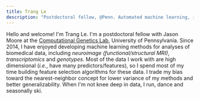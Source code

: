 ```yaml
---
title: Trang Le
description: "Postdoctoral fellow, @Penn. Automated machine learning, informatics, #rstats, open science + code."
---
```


Hello and welcome!
I'm Trang Le.
I'm a postdoctoral fellow with Jason Moore at the [Computational Genetics Lab](http://epistasis.org/), University of Pennsylvania.
Since 2014, I have enjoyed developing machine learning methods for analyses of biomedical data, including *neuroimage (functional/structural MRI)*, *transcriptomics* and *genotypes*.
Most of the data I work with are high dimensional (*i.e.*, have many predictors/features), so I spend most of my time building feature selection algorithms for these data.
I trade my bias toward the nearest-neighbor concept for lower variance of my methods and better generalizability.
When I'm not knee deep in data, I run, dance and seasonally ski.